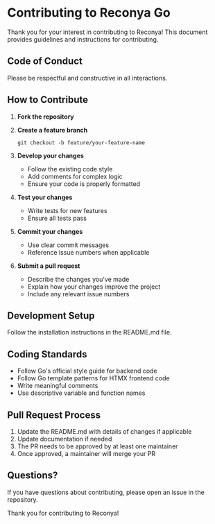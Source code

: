 # Contributing to Reconya Go

Thank you for your interest in contributing to Reconya! This document provides guidelines and instructions for contributing.

## Code of Conduct

Please be respectful and constructive in all interactions. 

## How to Contribute

1. **Fork the repository**
2. **Create a feature branch**
   ```
   git checkout -b feature/your-feature-name
   ```
3. **Develop your changes**
   - Follow the existing code style
   - Add comments for complex logic
   - Ensure your code is properly formatted
   
4. **Test your changes**
   - Write tests for new features
   - Ensure all tests pass
   
5. **Commit your changes**
   - Use clear commit messages
   - Reference issue numbers when applicable
   
6. **Submit a pull request**
   - Describe the changes you've made
   - Explain how your changes improve the project
   - Include any relevant issue numbers

## Development Setup

Follow the installation instructions in the README.md file.

## Coding Standards

- Follow Go's official style guide for backend code
- Follow Go template patterns for HTMX frontend code
- Write meaningful comments
- Use descriptive variable and function names

## Pull Request Process

1. Update the README.md with details of changes if applicable
2. Update documentation if needed
3. The PR needs to be approved by at least one maintainer
4. Once approved, a maintainer will merge your PR

## Questions?

If you have questions about contributing, please open an issue in the repository.

Thank you for contributing to Reconya!
